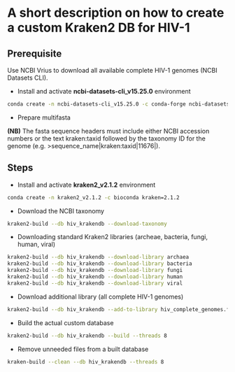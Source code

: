 # A short description on how to create a custom Kraken2 DB for HIV-1

## Prerequisite
Use NCBI Vrius to download all available complete HIV-1 genomes (NCBI Datasets CLI).

- Install and activate **ncbi-datasets-cli_v15.25.0** environment

```sh
conda create -n ncbi-datasets-cli_v15.25.0 -c conda-forge ncbi-datasets-cli=15.25.0
```

- Prepare multifasta

**(NB)** The fasta sequence headers must include either NCBI accession numbers or the text kraken:taxid followed by the taxonomy ID for the genome (e.g. >sequence_name|kraken:taxid|11676|).


## Steps
- Install and activate **kraken2_v2.1.2** environment

```sh
conda create -n kraken2_v2.1.2 -c bioconda kraken=2.1.2
```

- Download the NCBI taxonomy

```sh 
kraken2-build --db hiv_krakendb --download-taxonomy
```

- Downloading standard Kraken2 libraries (archeae, bacteria, fungi, human, viral)

```sh 
kraken2-build --db hiv_krakendb --download-library archaea
kraken2-build --db hiv_krakendb --download-library bacteria
kraken2-build --db hiv_krakendb --download-library fungi
kraken2-build --db hiv_krakendb --download-library human
kraken2-build --db hiv_krakendb --download-library viral
```

- Download additional library (all complete HIV-1 genomes)

```sh 
kraken2-build --db hiv_krakendb --add-to-library hiv_complete_genomes.fasta
```

- Build the actual custom database

```sh 
kraken2-build --db hiv_krakendb --build --threads 8
```

- Remove unneeded files from a built database

```sh 
kraken-build --clean --db hiv_krakendb --threads 8
```
